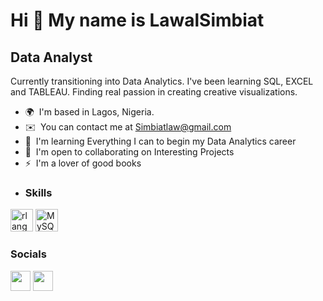 Hi 👋 My name is LawalSimbiat
=============================

Data Analyst
------------

Currently transitioning into Data Analytics. I've been learning SQL, EXCEL and TABLEAU. Finding real passion in creating creative visualizations.

*   🌍  I'm based in Lagos, Nigeria.
*   ✉️  You can contact me at [Simbiatlaw@gmail.com](mailto:Simbiatlaw@gmail.com)
*   🧠  I'm learning Everything I can to begin my Data Analytics career
*   🤝  I'm open to collaborating on Interesting Projects
*   ⚡  I'm a lover of good books
*   ### Skills

<p align="left">
<a href="https://www.r-project.org/" target="_blank" rel="noreferrer"><img src="https://raw.githubusercontent.com/danielcranney/readme-generator/main/public/icons/skills/rlang-colored.svg" width="36" height="36" alt="rlang" /></a>
<a href="https://www.mysql.com/" target="_blank" rel="noreferrer"><img src="https://raw.githubusercontent.com/danielcranney/readme-generator/main/public/icons/skills/mysql-colored.svg" width="36" height="36" alt="MySQL" /></a>
</p>

### Socials

<p align="left"> <a href="https://www.github.com/LawalSimbiat" target="_blank" rel="noreferrer"><img src="https://raw.githubusercontent.com/danielcranney/readme-generator/main/public/icons/socials/github.svg" width="32" height="32" /></a> <a href="https://www.linkedin.com/in/Simbiat lawal" target="_blank" rel="noreferrer"><img src="https://raw.githubusercontent.com/danielcranney/readme-generator/main/public/icons/socials/linkedin.svg" width="32" height="32" /></a></p>
